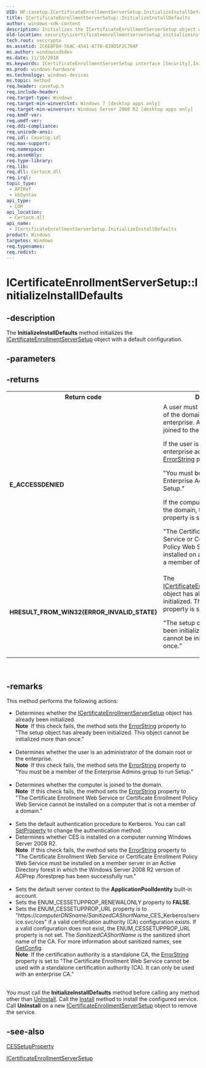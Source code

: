 ```yaml
---
UID: NF:casetup.ICertificateEnrollmentServerSetup.InitializeInstallDefaults
title: ICertificateEnrollmentServerSetup::InitializeInstallDefaults
author: windows-sdk-content
description: Initializes the ICertificateEnrollmentServerSetup object with a default configuration.
old-location: security\icertificateenrollmentserversetup_initializeinstalldefaults.htm
tech.root: seccrypto
ms.assetid: 2C6E8F84-56AC-4541-A778-839D5F2C764F
ms.author: windowssdkdev
ms.date: 11/16/2018
ms.keywords: ICertificateEnrollmentServerSetup interface [Security],InitializeInstallDefaults method, ICertificateEnrollmentServerSetup.InitializeInstallDefaults, ICertificateEnrollmentServerSetup::InitializeInstallDefaults, InitializeInstallDefaults, InitializeInstallDefaults method [Security], InitializeInstallDefaults method [Security],ICertificateEnrollmentServerSetup interface, casetup/ICertificateEnrollmentServerSetup::InitializeInstallDefaults, security.icertificateenrollmentserversetup_initializeinstalldefaults
ms.prod: windows-hardware
ms.technology: windows-devices
ms.topic: method
req.header: casetup.h
req.include-header: 
req.target-type: Windows
req.target-min-winverclnt: Windows 7 [desktop apps only]
req.target-min-winversvr: Windows Server 2008 R2 [desktop apps only]
req.kmdf-ver: 
req.umdf-ver: 
req.ddi-compliance: 
req.unicode-ansi: 
req.idl: Casetup.idl
req.max-support: 
req.namespace: 
req.assembly: 
req.type-library: 
req.lib: 
req.dll: Certocm.dll
req.irql: 
topic_type:
 - APIRef
 - kbSyntax
api_type:
 - COM
api_location:
 - Certocm.dll
api_name:
 - ICertificateEnrollmentServerSetup.InitializeInstallDefaults
product: Windows
targetos: Windows
req.typenames: 
req.redist: 
---
```


# ICertificateEnrollmentServerSetup::InitializeInstallDefaults


## -description


The <b>InitializeInstallDefaults</b> method initializes the <a href="https://msdn.microsoft.com/B25DA7C4-0503-4E3B-BABC-6EFBD9EBDDAE">ICertificateEnrollmentServerSetup</a> object with a default configuration.


## -parameters






## -returns



<table>
<tr>
<th>Return code</th>
<th>Description</th>
</tr>
<tr>
<td width="40%">
<dl>
<dt><b>E_ACCESSDENIED</b></dt>
</dl>
</td>
<td width="60%">
A user must be an administrator of the domain root or the enterprise. A computer must be joined to the domain.

If the user is not a domain root or enterprise administrator, the <a href="https://msdn.microsoft.com/D4322BE8-1CED-47D0-98C2-D5D7C151DEAB">ErrorString</a> property is set to:

"You must be a member of the Enterprise Admins group to run Setup."

If the computer is not joined to the domain, the <a href="https://msdn.microsoft.com/D4322BE8-1CED-47D0-98C2-D5D7C151DEAB">ErrorString</a> property is set to:

"The Certificate Enrollment Web Service or Certificate Enrollment Policy Web Service cannot be installed on a computer that is not a member of a domain."

</td>
</tr>
<tr>
<td width="40%">
<dl>
<dt><b>HRESULT_FROM_WIN32(ERROR_INVALID_STATE)</b></dt>
</dl>
</td>
<td width="60%">
The <a href="https://msdn.microsoft.com/B25DA7C4-0503-4E3B-BABC-6EFBD9EBDDAE">ICertificateEnrollmentServerSetup</a> object has already been initialized. The <a href="https://msdn.microsoft.com/D4322BE8-1CED-47D0-98C2-D5D7C151DEAB">ErrorString</a> property is set to:

"The setup object has already been initialized. This object cannot be initialized more than once."

</td>
</tr>
</table>
 




## -remarks



This method performs the following actions:

<ul>
<li>
Determines whether the <a href="https://msdn.microsoft.com/B25DA7C4-0503-4E3B-BABC-6EFBD9EBDDAE">ICertificateEnrollmentServerSetup</a> object has already been initialized.


<div class="alert"><b>Note</b>  If this check fails, the method sets the <a href="https://msdn.microsoft.com/D4322BE8-1CED-47D0-98C2-D5D7C151DEAB">ErrorString</a> property to "The setup object has already been initialized. This object cannot be initialized more than once."</div>
<div> </div>


</li>
<li>
Determines whether the user is an administrator of the domain root or the enterprise.


<div class="alert"><b>Note</b>  If this check fails, the method sets the <a href="https://msdn.microsoft.com/D4322BE8-1CED-47D0-98C2-D5D7C151DEAB">ErrorString</a> property to "You must be a member of the Enterprise Admins group to run Setup."</div>
<div> </div>


</li>
<li>
Determines whether the computer is joined to the domain.


<div class="alert"><b>Note</b>  If this check fails, the method sets the <a href="https://msdn.microsoft.com/D4322BE8-1CED-47D0-98C2-D5D7C151DEAB">ErrorString</a> property to "The Certificate Enrollment Web Service or Certificate Enrollment Policy Web Service cannot be installed on a computer that is not a member of a domain."</div>
<div> </div>


</li>
<li>Sets the default authentication procedure to Kerberos. You can call <a href="https://msdn.microsoft.com/D2E20195-D81F-4717-83D2-BF8DC1D1779B">SetProperty</a> to change the authentication method. </li>
<li>
Determines whether  CES is installed on a computer running Windows Server 2008 R2.


<div class="alert"><b>Note</b>  If this check fails, the method sets the <a href="https://msdn.microsoft.com/D4322BE8-1CED-47D0-98C2-D5D7C151DEAB">ErrorString</a> property to "The Certificate Enrollment Web Service or Certificate Enrollment Policy Web Service must be installed on a member server in an Active Directory forest in which the Windows Server 2008 R2 version of ADPrep /forestprep has been successfully run."</div>
<div> </div>


</li>
<li>Sets the default server context to the <b>ApplicationPoolIdentity</b> built-in account.</li>
<li>Sets the ENUM_CESSETUPPROP_RENEWALONLY property to <b>FALSE</b>.</li>
<li>
Sets the ENUM_CESSETUPPROP_URL property is to "https://<i>computerDNSname</i>/<i>SanitizedCAShortName</i>_CES_Kerberos/service.svc/ces" if a valid certification authority (CA) configuration exists. If a valid configuration does not exist, the ENUM_CESSETUPPROP_URL property is not set. The <i>SanitizedCAShortName</i> is the sanitized short name of the CA. For more information about sanitized names, see <a href="https://msdn.microsoft.com/5935bf37-4a4a-4c0f-ae3f-bd76f97d0d9a">GetConfig</a>.


<div class="alert"><b>Note</b>  If the certification authority is a standalone CA, the <a href="https://msdn.microsoft.com/D4322BE8-1CED-47D0-98C2-D5D7C151DEAB">ErrorString</a> property is set to "The Certificate Enrollment Web Service cannot be used with a standalone certification authority (CA). It can only be used with an enterprise CA."</div>
<div> </div>


</li>
</ul>
You must call the <b>InitializeInstallDefaults</b> method before calling any method other than <a href="https://msdn.microsoft.com/5C979627-7544-4466-9F92-224D48904DD3">UnInstall</a>. Call the <a href="https://msdn.microsoft.com/35578035-1D09-48AD-B6F5-7314C989B519">Install</a> method to install the configured service. Call <b>UnInstall</b> on a new <a href="https://msdn.microsoft.com/B25DA7C4-0503-4E3B-BABC-6EFBD9EBDDAE">ICertificateEnrollmentServerSetup</a> object to remove the service.




## -see-also




<a href="https://msdn.microsoft.com/9FA6B249-B5B3-40AF-B175-CD5933D468B9">CESSetupProperty</a>



<a href="https://msdn.microsoft.com/B25DA7C4-0503-4E3B-BABC-6EFBD9EBDDAE">ICertificateEnrollmentServerSetup</a>
 

 


